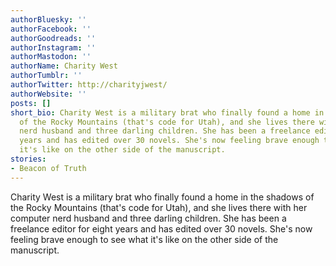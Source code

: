 ```yaml
---
authorBluesky: ''
authorFacebook: ''
authorGoodreads: ''
authorInstagram: ''
authorMastodon: ''
authorName: Charity West
authorTumblr: ''
authorTwitter: http://charityjwest/
authorWebsite: ''
posts: []
short_bio: Charity West is a military brat who finally found a home in the shadows
  of the Rocky Mountains (that's code for Utah), and she lives there with her computer
  nerd husband and three darling children. She has been a freelance editor for eight
  years and has edited over 30 novels. She's now feeling brave enough to see what
  it's like on the other side of the manuscript.
stories:
- Beacon of Truth
---
```


Charity West is a military brat who finally found a home in the shadows of the Rocky Mountains (that's code for Utah), and she lives there with her computer nerd husband and three darling children. She has been a freelance editor for eight years and has edited over 30 novels. She's now feeling brave enough to see what it's like on the other side of the manuscript.